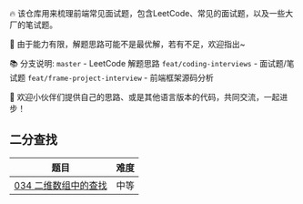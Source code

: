 🔥 该仓库用来梳理前端常见面试题，包含LeetCode、常见的面试题，以及一些大厂的笔试题。

💪 由于能力有限，解题思路可能不是最优解，若有不足，欢迎指出~

📚 分支说明:
`master` - LeetCode 解题思路
`feat/coding-interviews` - 面试题/笔试题
`feat/frame-project-interview` - 前端框架源码分析

🤣 欢迎小伙伴们提供自己的思路、或是其他语言版本的代码，共同交流，一起进步！


## 二分查找
| 题目 | 难度 |
|------|------|
| [034 二维数组中的查找](https://leetcode.cn/problems/find-first-and-last-position-of-element-in-sorted-array/description/) | 中等 |
